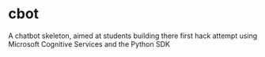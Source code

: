 # cbot
A chatbot skeleton, aimed at students building there first hack attempt using Microsoft Cognitive Services and the Python SDK
